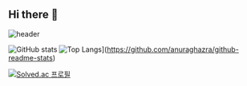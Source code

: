 ## Hi there 👋
![header](https://capsule-render.vercel.app/api?type=wave&color=auto&text=capsule%20render)

![GitHub stats](https://github-readme-stats.vercel.app/api?username=wntpdnjs&show_icons=true&theme=radical)
![Top Langs](https://github-readme-stats.vercel.app/api/top-langs/?username=wntpdnjs)](https://github.com/anuraghazra/github-readme-stats)

[![Solved.ac
프로필](http://mazassumnida.wtf/api/generate_badge?boj=sewonii)](https://solved.ac/{handle})



<!--
**wntpdnjs/wntpdnjs** is a ✨ _special_ ✨ repository because its `README.md` (this file) appears on your GitHub profile.

Here are some ideas to get you started:

- 🔭 I’m currently working on ...
- 🌱 I’m currently learning ...
- 👯 I’m looking to collaborate on ...
- 🤔 I’m looking for help with ...
- 💬 Ask me about ...
- 📫 How to reach me: ...
- 😄 Pronouns: ...
- ⚡ Fun fact: ...
-->
